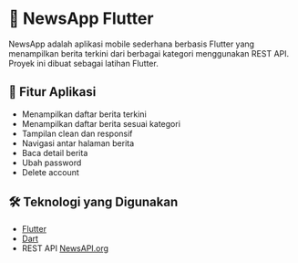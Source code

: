 # 📰 NewsApp Flutter

NewsApp adalah aplikasi mobile sederhana berbasis Flutter yang menampilkan berita terkini dari berbagai kategori menggunakan REST API. Proyek ini dibuat sebagai latihan Flutter.

## 🚀 Fitur Aplikasi
- Menampilkan daftar berita terkini
- Menampilkan daftar berita sesuai kategori
- Tampilan clean dan responsif
- Navigasi antar halaman berita
- Baca detail berita
- Ubah password
- Delete account

## 🛠️ Teknologi yang Digunakan
- [Flutter](https://flutter.dev)
- [Dart](https://dart.dev)
- REST API [NewsAPI.org](https://newsapi.org)

